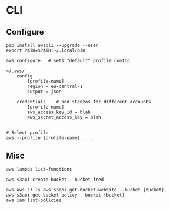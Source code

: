 # CLI

## Configure

    pip install awscli --upgrade --user
    export PATH=$PATH:~/.local/bin

    aws configure   # sets "default" profile config

    ~/.aws/
        config
            [profile-name]
            region = eu-central-1
            output = json

        credentials    # add stanzas for different accounts
            [profile-name]
            aws_access_key_id = blah
            aws_secret_access_key = blah


    # Select profile
    aws --profile {profile-name} ....

## Misc
    aws lambda list-functions

    aws s3api create-bucket --bucket fred

    aws aws s3 ls aws s3api get-bucket-website --bucket {bucket}
    aws s3api get-bucket-policy --bucket {bucket}
    aws iam list-policies

